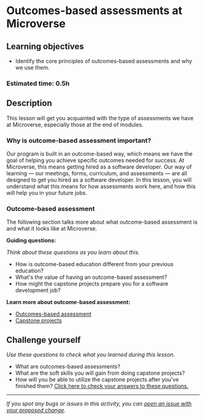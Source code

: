 # Outcomes-based assessments at Microverse

## Learning objectives

- Identify the core principles of outcomes-based assessments and why we use them.

### Estimated time: 0.5h

## Description

This lesson will get you acquainted with the type of assessments we have at Microverse, especially those at the end of modules.

### Why is outcome-based assessment important?

Our program is built in an outcome-based way, which means we have the goal of helping you achieve specific outcomes needed for success. At Microverse, this means getting hired as a software developer. Our way of learning — our meetings, forms, curriculum, and assessments — are all designed to get you hired as a software developer. In this lesson, you will understand what this means for how assessments work here, and how this will help you in your future jobs.

### Outcome-based assessment

The following section talks more about what outcome-based assessment is and what it looks like at Microverse.

**Guiding questions:**

_Think about these questions as you learn about this._

- How is outcome-based education different from your previous education?
- What's the value of having an outcome-based assessment?
- How might the capstone projects prepare you for a software development job?

**Learn more about outcome-based assessment:**

- [Outcomes-based assessment](https://github.com/matovu-farid/curriculum-professional-skills/blob/main/becoming-a-remote-professional/outcome-based-assessment.md)
- [Capstone projects](https://github.com/matovu-farid/curriculum-professional-skills/blob/main/becoming-a-remote-professional/capstone-projects-at-microverse.md)

## Challenge yourself

_Use these questions to check what you learned during this lesson._

- What are outcomes-based assessments?
- What are the soft skills you will gain from doing capstone projects?
- How will you be able to utilize the capstone projects after you've finished them?
  [Click here to check your answers to these questions.](https://github.com/matovu-farid/curriculum-professional-skills/blob/main/becoming-a-remote-professional/challenge-yourself-answers.md)

---

_If you spot any bugs or issues in this activity, you can [open an issue with your proposed change](https://github.com/microverseinc/curriculum-transversal-skills/blob/main/git-github/articles/open_issue.md)._
